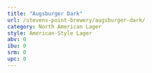 ```yaml
---
title: "Augsburger Dark"
url: /stevens-point-brewery/augsburger-dark/
category: North American Lager
style: American-Style Lager
abv: 0
ibu: 0
srm: 0
upc: 0
---
```


